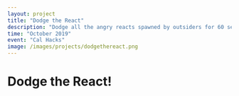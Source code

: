 ```yaml
---
layout: project
title: "Dodge the React"
description: "Dodge all the angry reacts spawned by outsiders for 60 seconds!"
time: "October 2019"
event: "Cal Hacks"
image: /images/projects/dodgethereact.png
---
```


# Dodge the React!